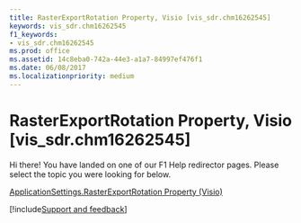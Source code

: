 ```yaml
---
title: RasterExportRotation Property, Visio [vis_sdr.chm16262545]
keywords: vis_sdr.chm16262545
f1_keywords:
- vis_sdr.chm16262545
ms.prod: office
ms.assetid: 14c8eba0-742a-44e3-a1a7-84997ef476f1
ms.date: 06/08/2017
ms.localizationpriority: medium
---
```



# RasterExportRotation Property, Visio [vis_sdr.chm16262545]

Hi there! You have landed on one of our F1 Help redirector pages. Please select the topic you were looking for below.

[ApplicationSettings.RasterExportRotation Property (Visio)](https://msdn.microsoft.com/library/302c94e1-d5fa-b0fc-e875-67a944933f21.aspx)

[!include[Support and feedback](~/includes/feedback-boilerplate.md)]